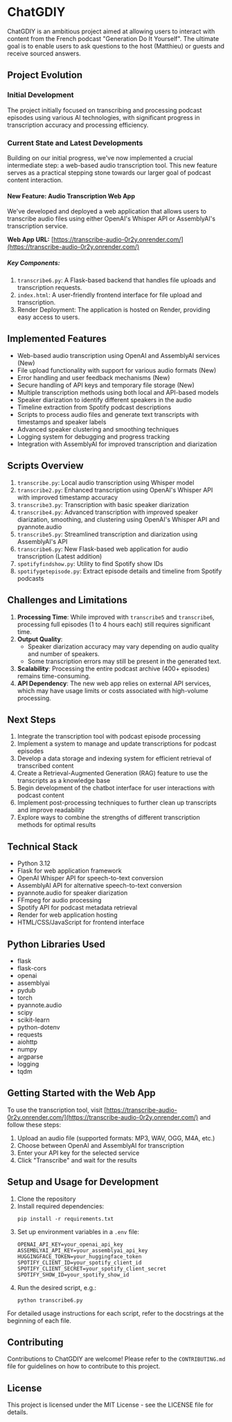 # ChatGDIY

ChatGDIY is an ambitious project aimed at allowing users to interact with content from the French podcast "Generation Do It Yourself". The ultimate goal is to enable users to ask questions to the host (Matthieu) or guests and receive sourced answers.

## Project Evolution

### Initial Development
The project initially focused on transcribing and processing podcast episodes using various AI technologies, with significant progress in transcription accuracy and processing efficiency.

### Current State and Latest Developments
Building on our initial progress, we've now implemented a crucial intermediate step: a web-based audio transcription tool. This new feature serves as a practical stepping stone towards our larger goal of podcast content interaction.

#### New Feature: Audio Transcription Web App
We've developed and deployed a web application that allows users to transcribe audio files using either OpenAI's Whisper API or AssemblyAI's transcription service.

**Web App URL:** [https://transcribe-audio-0r2y.onrender.com/](https://transcribe-audio-0r2y.onrender.com/)

##### Key Components:
1. `transcribe6.py`: A Flask-based backend that handles file uploads and transcription requests.
2. `index.html`: A user-friendly frontend interface for file upload and transcription.
3. Render Deployment: The application is hosted on Render, providing easy access to users.

## Implemented Features

* Web-based audio transcription using OpenAI and AssemblyAI services (New)
* File upload functionality with support for various audio formats (New)
* Error handling and user feedback mechanisms (New)
* Secure handling of API keys and temporary file storage (New)
* Multiple transcription methods using both local and API-based models
* Speaker diarization to identify different speakers in the audio
* Timeline extraction from Spotify podcast descriptions
* Scripts to process audio files and generate text transcripts with timestamps and speaker labels
* Advanced speaker clustering and smoothing techniques
* Logging system for debugging and progress tracking
* Integration with AssemblyAI for improved transcription and diarization

## Scripts Overview

1. `transcribe.py`: Local audio transcription using Whisper model
2. `transcribe2.py`: Enhanced transcription using OpenAI's Whisper API with improved timestamp accuracy
3. `transcribe3.py`: Transcription with basic speaker diarization
4. `transcribe4.py`: Advanced transcription with improved speaker diarization, smoothing, and clustering using OpenAI's Whisper API and pyannote.audio
5. `transcribe5.py`: Streamlined transcription and diarization using AssemblyAI's API
6. `transcribe6.py`: New Flask-based web application for audio transcription (Latest addition)
7. `spotifyfindshow.py`: Utility to find Spotify show IDs
8. `spotifygetepisode.py`: Extract episode details and timeline from Spotify podcasts

## Challenges and Limitations

1. **Processing Time**: While improved with `transcribe5` and `transcribe6`, processing full episodes (1 to 4 hours each) still requires significant time.
2. **Output Quality**:
   * Speaker diarization accuracy may vary depending on audio quality and number of speakers.
   * Some transcription errors may still be present in the generated text.
3. **Scalability**: Processing the entire podcast archive (400+ episodes) remains time-consuming.
4. **API Dependency**: The new web app relies on external API services, which may have usage limits or costs associated with high-volume processing.

## Next Steps

1. Integrate the transcription tool with podcast episode processing
2. Implement a system to manage and update transcriptions for podcast episodes
3. Develop a data storage and indexing system for efficient retrieval of transcribed content
4. Create a Retrieval-Augmented Generation (RAG) feature to use the transcripts as a knowledge base
5. Begin development of the chatbot interface for user interactions with podcast content
6. Implement post-processing techniques to further clean up transcripts and improve readability
7. Explore ways to combine the strengths of different transcription methods for optimal results

## Technical Stack

* Python 3.12
* Flask for web application framework
* OpenAI Whisper API for speech-to-text conversion
* AssemblyAI API for alternative speech-to-text conversion
* pyannote.audio for speaker diarization
* FFmpeg for audio processing
* Spotify API for podcast metadata retrieval
* Render for web application hosting
* HTML/CSS/JavaScript for frontend interface

## Python Libraries Used

* flask
* flask-cors
* openai
* assemblyai
* pydub
* torch
* pyannote.audio
* scipy
* scikit-learn
* python-dotenv
* requests
* aiohttp
* numpy
* argparse
* logging
* tqdm

## Getting Started with the Web App

To use the transcription tool, visit [https://transcribe-audio-0r2y.onrender.com/](https://transcribe-audio-0r2y.onrender.com/) and follow these steps:

1. Upload an audio file (supported formats: MP3, WAV, OGG, M4A, etc.)
2. Choose between OpenAI and AssemblyAI for transcription
3. Enter your API key for the selected service
4. Click "Transcribe" and wait for the results

## Setup and Usage for Development

1. Clone the repository
2. Install required dependencies:
   ```
   pip install -r requirements.txt
   ```
3. Set up environment variables in a `.env` file:
   ```
   OPENAI_API_KEY=your_openai_api_key
   ASSEMBLYAI_API_KEY=your_assemblyai_api_key
   HUGGINGFACE_TOKEN=your_huggingface_token
   SPOTIFY_CLIENT_ID=your_spotify_client_id
   SPOTIFY_CLIENT_SECRET=your_spotify_client_secret
   SPOTIFY_SHOW_ID=your_spotify_show_id
   ```
4. Run the desired script, e.g.:
   ```
   python transcribe6.py
   ```

For detailed usage instructions for each script, refer to the docstrings at the beginning of each file.

## Contributing

Contributions to ChatGDIY are welcome! Please refer to the `CONTRIBUTING.md` file for guidelines on how to contribute to this project.

## License

This project is licensed under the MIT License - see the LICENSE file for details.